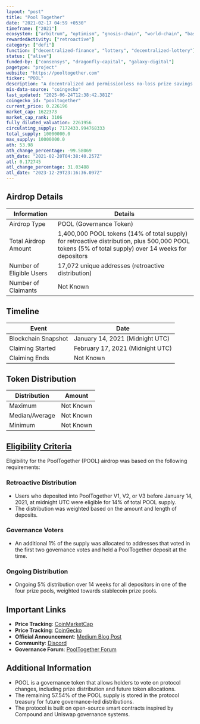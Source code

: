 ```yaml
---
layout: "post"
title: "Pool Together"
date: "2021-02-17 04:59 +0530"
timeframe: ["2021"]
ecosystem: ["arbitrum", "optimism", "gnosis-chain", "world-chain", "base", "ethereum", "polygon", "scroll"]
rewardedActivity: ["retroactive"]
category: ["defi"]
function: ["decentralized-finance", "lottery", "decentralized-lottery"]
status: ["alive"]
funded-by: ["consensys", "dragonfly-capital", "galaxy-digital"]
pagetype: "project"
website: "https://pooltogether.com"
ticker: "POOL"
description: "A decentralized and permissionless no-loss prize savings protocol where users can deposit funds and have a chance to win prizes."
mis-data-source: "coingecko"
last_updated: "2025-06-24T12:38:42.381Z"
coingecko_id: "pooltogether"
current_price: 0.226196
market_cap: 1622373
market_cap_rank: 3106
fully_diluted_valuation: 2261956
circulating_supply: 7172433.994768333
total_supply: 10000000.0
max_supply: 10000000.0
ath: 53.98
ath_change_percentage: -99.58069
ath_date: "2021-02-20T04:38:40.257Z"
atl: 0.172745
atl_change_percentage: 31.03488
atl_date: "2023-12-29T23:16:36.097Z"
---
```


## Airdrop Details

| Information              | Details                                                                                                                                              |
| ------------------------ | ---------------------------------------------------------------------------------------------------------------------------------------------------- |
| Airdrop Type             | POOL (Governance Token)                                                                                                                              |
| Total Airdrop Amount     | 1,400,000 POOL tokens (14% of total supply) for retroactive distribution, plus 500,000 POOL tokens (5% of total supply) over 14 weeks for depositors |
| Number of Eligible Users | 17,072 unique addresses (retroactive distribution)                                                                                                   |
| Number of Claimants      | Not Known                                                                                                                                            |

## Timeline

| Event               | Date                             |
| ------------------- | -------------------------------- |
| Blockchain Snapshot | January 14, 2021 (Midnight UTC)  |
| Claiming Started    | February 17, 2021 (Midnight UTC) |
| Claiming Ends       | Not Known                        |

## Token Distribution

| Distribution   | Amount    |
| -------------- | --------- |
| Maximum        | Not Known |
| Median/Average | Not Known |
| Minimum        | Not Known |

## [Eligibility Criteria](https://medium.com/pooltogether/introducing-pool-23b09f36db48)

Eligibility for the PoolTogether (POOL) airdrop was based on the following requirements:

### Retroactive Distribution

- Users who deposited into PoolTogether V1, V2, or V3 before January 14, 2021, at midnight UTC were eligible for 14% of total POOL supply.
- The distribution was weighted based on the amount and length of deposits.

### Governance Voters

- An additional 1% of the supply was allocated to addresses that voted in the first two governance votes and held a PoolTogether deposit at the time.

### Ongoing Distribution

- Ongoing 5% distribution over 14 weeks for all depositors in one of the four prize pools, weighted towards stablecoin prize pools.

## Important Links

- **Price Tracking**: [CoinMarketCap](https://coinmarketcap.com/currencies/pooltogether)
- **Price Tracking**: [CoinGecko](https://www.coingecko.com/en/coins/pooltogether)
- **Official Announcement**: [Medium Blog Post](https://medium.com/pooltogether/introducing-pool-23b09f36db48)
- **Community**: [Discord](https://discord.gg/pooltogether)
- **Governance Forum**: [PoolTogether Forum](https://gov.pooltogether.com/)

## Additional Information

- POOL is a governance token that allows holders to vote on protocol changes, including prize distribution and future token allocations.
- The remaining 57.54% of the POOL supply is stored in the protocol treasury for future governance-led distributions.
- The protocol is built on open-source smart contracts inspired by Compound and Uniswap governance systems.